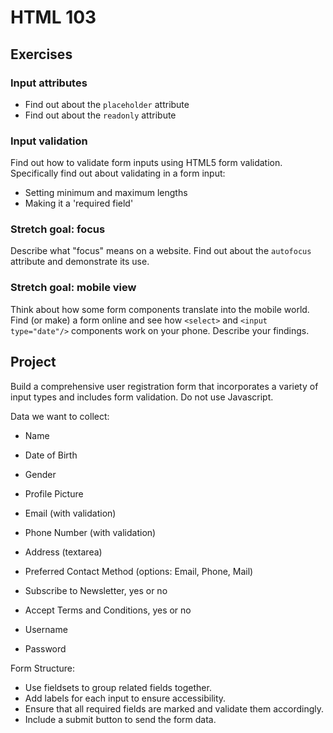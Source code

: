 # HTML 103

## Exercises

### Input attributes

- Find out about the `placeholder` attribute
- Find out about the `readonly` attribute

### Input validation

Find out how to validate form inputs using HTML5 form validation. Specifically
find out about validating in a form input:

- Setting minimum and maximum lengths
- Making it a 'required field'

### Stretch goal: focus

Describe what "focus" means on a website. Find out about the `autofocus` attribute and
demonstrate its use.

### Stretch goal: mobile view

Think about how some form components translate into the mobile world. Find (or make) a form online
and see how `<select>` and `<input type="date"/>` components work on your phone. Describe your
findings.

## Project

Build a comprehensive user registration form that incorporates a variety of input types and
includes form validation. Do not use Javascript.

Data we want to collect:

- Name
- Date of Birth
- Gender
- Profile Picture

- Email (with validation)
- Phone Number (with validation)
- Address (textarea)

- Preferred Contact Method (options: Email, Phone, Mail)
- Subscribe to Newsletter, yes or no
- Accept Terms and Conditions, yes or no

- Username
- Password

Form Structure:

- Use fieldsets to group related fields together.
- Add labels for each input to ensure accessibility.
- Ensure that all required fields are marked and validate them accordingly.
- Include a submit button to send the form data.
